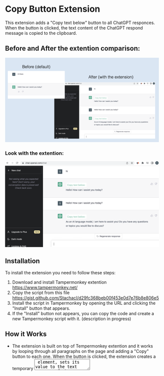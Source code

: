 # Copy Button Extension

This extension adds a "Copy text below" button to all ChatGPT responces. When the button is clicked, the text content of the ChatGPT respond message is copied to the clipboard.

## Before and After the extention comparison: 

<img src="https://raw.githubusercontent.com/Stachacl/copy-btn/main/before-after.png" >

### Look with the extention: 

<img src="https://raw.githubusercontent.com/Stachacl/copy-btn/main/After-%20Screen%20Shot%20.png" >

## Installation

To install the extension you need to follow these steps:

1. Download and install Tampermonkey extention https://www.tampermonkey.net/
2. Copy the script from this file https://gist.github.com/Stachacl/d29fc368beb00f453e0d7e76b8e806e5
3. Install the script in Tampermonkey by opening the URL and clicking the "Install" button that appears.
4. If  the "Install" button not appears, you can copy the code and create a new Tampermonkey script with it.
(description in progress)

## How it Works
- The extension is built on top of Tempermonkey extention and it works by looping through all paragraphs on the page and adding a "Copy" button to each one. When the button is clicked, the extension creates a temporary <textarea> element, sets its value to the text content of the paragraph, selects the text in the <textarea>, and executes the "copy" command to copy the text to the clipboard. Finally, the temporary <textarea> element is removed from the page.
- The function checks if the element doesn't already have a button element, and if not, creates a new button.
- Interval function ensures that the copy button is added to all ChatGPT responce messages in the document, even if new messages are added dynamically.

## Working on improvements
- Hide the button if not needed
- Select all the paragraphs in the response message
- Notification "Copied to clipboard!"
- Your suggestions...


## Contributing
If you would like to contribute to this project, please fork the repository and submit a pull request.

